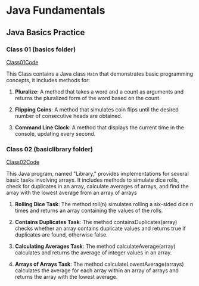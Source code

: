 # Java Fundamentals

## Java Basics Practice

### Class 01 (basics folder)

[Class01Code](./basics/Main.java)

This Class contains a Java class `Main` that demonstrates basic programming concepts, it includes methods for:

1. **Pluralize**: A method that takes a word and a count as arguments and returns the pluralized form of the word based on the count.
   
2. **Flipping Coins**: A method that simulates coin flips until the desired number of consecutive heads are obtained.

3. **Command Line Clock**: A method that displays the current time in the console, updating every second.

### Class 02 (basiclibrary folder)

[Class02Code](./basiclibrary/lib/src/main/java/basiclibrary/Library.java)

This Java program, named "Library," provides implementations for several basic tasks involving arrays. It includes methods to simulate dice rolls, check for duplicates in an array, calculate averages of arrays, and find the array with the lowest average from an array of arrays

1. **Rolling Dice Task**: The method roll(n) simulates rolling a six-sided dice n times and returns an array containing the values of the rolls.

2. **Contains Duplicates Task**: The method containsDuplicates(array) checks whether an array contains duplicate values and returns true if duplicates are found, otherwise false.

3. **Calculating Averages Task**: The method calculateAverage(array) calculates and returns the average of integer values in an array.

4. **Arrays of Arrays Task**: The method calculateLowestAverage(arrays) calculates the average for each array within an array of arrays and returns the array with the lowest average.
